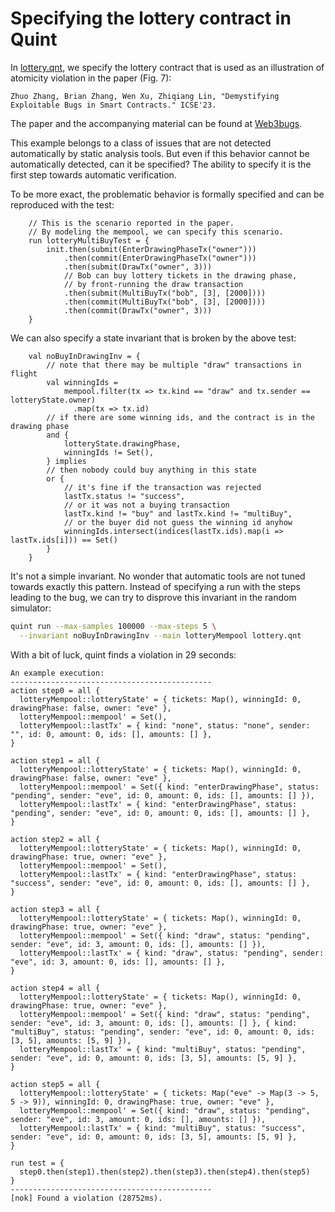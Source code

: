 # Specifying the lottery contract in Quint

In [lottery.qnt](./lottery.qnt), we specify the lottery contract
that is used as an illustration of atomicity violation in
the paper (Fig. 7):

    Zhuo Zhang, Brian Zhang, Wen Xu, Zhiqiang Lin, "Demystifying Exploitable Bugs in Smart Contracts." ICSE'23.

The paper and the accompanying material can be found at
[Web3bugs](https://github.com/ZhangZhuoSJTU/Web3Bugs).

This example belongs to a class of issues that are not detected
automatically by static analysis tools. But even if this behavior
cannot be automatically detected, can it be specified? The ability
to specify it is the first step towards automatic verification.

To be more exact, the problematic behavior is formally specified
and can be reproduced with the test:

```bluespec
    // This is the scenario reported in the paper.
    // By modeling the mempool, we can specify this scenario.
    run lotteryMultiBuyTest = {
        init.then(submit(EnterDrawingPhaseTx("owner")))
            .then(commit(EnterDrawingPhaseTx("owner")))
            .then(submit(DrawTx("owner", 3)))
            // Bob can buy lottery tickets in the drawing phase,
            // by front-running the draw transaction
            .then(submit(MultiBuyTx("bob", [3], [2000])))
            .then(commit(MultiBuyTx("bob", [3], [2000])))
            .then(commit(DrawTx("owner", 3)))
    }
```

We can also specify a state invariant that is broken by the above test:

```bluespec
    val noBuyInDrawingInv = {
        // note that there may be multiple "draw" transactions in flight
        val winningIds =
            mempool.filter(tx => tx.kind == "draw" and tx.sender == lotteryState.owner)
              .map(tx => tx.id)
        // if there are some winning ids, and the contract is in the drawing phase
        and {
            lotteryState.drawingPhase,
            winningIds != Set(),
        } implies
        // then nobody could buy anything in this state
        or {
            // it's fine if the transaction was rejected
            lastTx.status != "success",
            // or it was not a buying transaction
            lastTx.kind != "buy" and lastTx.kind != "multiBuy",
            // or the buyer did not guess the winning id anyhow
            winningIds.intersect(indices(lastTx.ids).map(i => lastTx.ids[i])) == Set()
        }
    }
```

It's not a simple invariant. No wonder that automatic tools are not tuned
towards exactly this pattern. Instead of specifying a run with the steps
leading to the bug, we can try to disprove this invariant in the random simulator:

```sh
quint run --max-samples 100000 --max-steps 5 \
  --invariant noBuyInDrawingInv --main lotteryMempool lottery.qnt
```

With a bit of luck, quint finds a violation in 29 seconds:

```bluespec
An example execution:
---------------------------------------------
action step0 = all {
  lotteryMempool::lotteryState' = { tickets: Map(), winningId: 0, drawingPhase: false, owner: "eve" },
  lotteryMempool::mempool' = Set(),
  lotteryMempool::lastTx' = { kind: "none", status: "none", sender: "", id: 0, amount: 0, ids: [], amounts: [] },
}

action step1 = all {
  lotteryMempool::lotteryState' = { tickets: Map(), winningId: 0, drawingPhase: false, owner: "eve" },
  lotteryMempool::mempool' = Set({ kind: "enterDrawingPhase", status: "pending", sender: "eve", id: 0, amount: 0, ids: [], amounts: [] }),
  lotteryMempool::lastTx' = { kind: "enterDrawingPhase", status: "pending", sender: "eve", id: 0, amount: 0, ids: [], amounts: [] },
}

action step2 = all {
  lotteryMempool::lotteryState' = { tickets: Map(), winningId: 0, drawingPhase: true, owner: "eve" },
  lotteryMempool::mempool' = Set(),
  lotteryMempool::lastTx' = { kind: "enterDrawingPhase", status: "success", sender: "eve", id: 0, amount: 0, ids: [], amounts: [] },
}

action step3 = all {
  lotteryMempool::lotteryState' = { tickets: Map(), winningId: 0, drawingPhase: true, owner: "eve" },
  lotteryMempool::mempool' = Set({ kind: "draw", status: "pending", sender: "eve", id: 3, amount: 0, ids: [], amounts: [] }),
  lotteryMempool::lastTx' = { kind: "draw", status: "pending", sender: "eve", id: 3, amount: 0, ids: [], amounts: [] },
}

action step4 = all {
  lotteryMempool::lotteryState' = { tickets: Map(), winningId: 0, drawingPhase: true, owner: "eve" },
  lotteryMempool::mempool' = Set({ kind: "draw", status: "pending", sender: "eve", id: 3, amount: 0, ids: [], amounts: [] }, { kind: "multiBuy", status: "pending", sender: "eve", id: 0, amount: 0, ids: [3, 5], amounts: [5, 9] }),
  lotteryMempool::lastTx' = { kind: "multiBuy", status: "pending", sender: "eve", id: 0, amount: 0, ids: [3, 5], amounts: [5, 9] },
}

action step5 = all {
  lotteryMempool::lotteryState' = { tickets: Map("eve" -> Map(3 -> 5, 5 -> 9)), winningId: 0, drawingPhase: true, owner: "eve" },
  lotteryMempool::mempool' = Set({ kind: "draw", status: "pending", sender: "eve", id: 3, amount: 0, ids: [], amounts: [] }),
  lotteryMempool::lastTx' = { kind: "multiBuy", status: "success", sender: "eve", id: 0, amount: 0, ids: [3, 5], amounts: [5, 9] },
}

run test = {
  step0.then(step1).then(step2).then(step3).then(step4).then(step5)
}
---------------------------------------------
[nok] Found a violation (28752ms).
```
